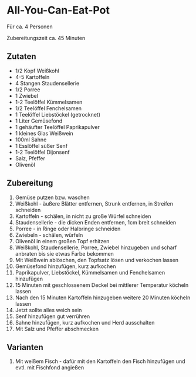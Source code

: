# All-You-Can-Eat-Pot

Für ca. 4 Personen

Zubereitungszeit ca. 45 Minuten

## Zutaten

- 1/2 Kopf Weißkohl
- 4-5 Kartoffeln
- 4 Stangen Staudensellerie
- 1/2 Porree
- 1 Zwiebel
- 1-2 Teelöffel Kümmelsamen
- 1/2 Teelöffel Fenchelsamen
- 1 Teelöffel Liebstöckel (getrocknet)
- 1 Liter Gemüsefond
- 1 gehäufter Teelöffel Paprikapulver
- 1 kleines Glas Weißwein
- 100ml Sahne
- 1 Esslöffel süßer Senf
- 1-2 Teelöffel Dijonsenf
- Salz, Pfeffer
- Olivenöl

## Zubereitung

1. Gemüse putzen bzw. waschen
1. Weißkohl - äußere Blätter entfernen, Strunk entfernen, in Streifen schneiden
1. Kartoffeln - schälen, in nicht zu große Würfel schneiden
1. Staudensellerie - die dicken Enden entfernen, 1cm breit schneiden
1. Porree - in Ringe oder Halbringe schneiden
1. Zwiebeln - schälen, würfeln
1. Olivenöl in einem großen Topf erhitzen
1. Weißkohl, Staudensellerie, Porree, Zwiebel hinzugeben und scharf anbraten bis sie etwas Farbe bekommen
1. Mit Weißwein ablöschen, den Topfsatz lösen und verkochen lassen
1. Gemüsefond hinzufügen, kurz aufkochen
1. Paprikapulver, Liebstöckel, Kümmelsamen und Fenchelsamen hinzufügen
1. 15 Minuten mit geschlossenem Deckel bei mittlerer Temperatur köcheln lassen
1. Nach den 15 Minuten Kartoffeln hinzugeben weitere 20 Minuten köcheln lassen
1. Jetzt sollte alles weich sein
1. Senf hinzufügen gut verrühren
1. Sahne hinzufügen, kurz aufkochen und Herd ausschalten
1. Mit Salz und Pfeffer abschmecken

## Varianten

1. Mit weißem Fisch - dafür mit den Kartoffeln den Fisch hinzufügen und evtl. mit Fischfond angießen
